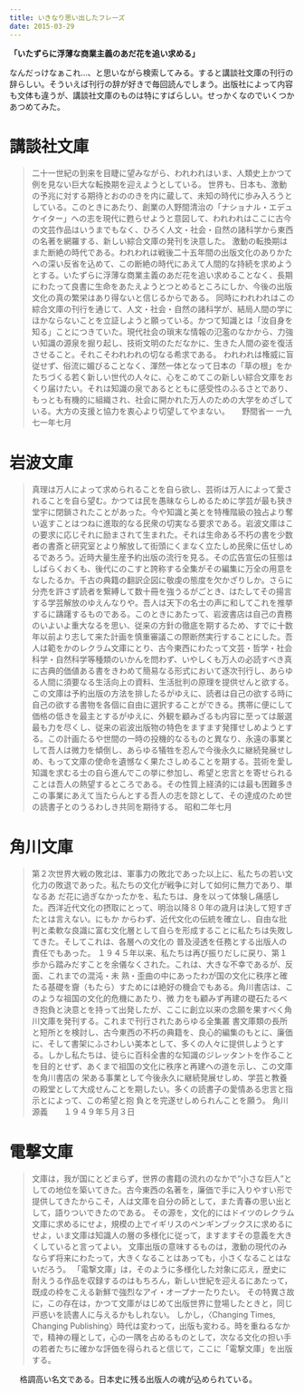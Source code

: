 ```yaml
---
title: いきなり思い出したフレーズ
date: 2015-03-29
---
```


**「いたずらに浮薄な商業主義のあだ花を追い求める」**


なんだっけなぁこれ…、と思いながら検索してみる。すると講談社文庫の刊行の辞らしい。そういえば刊行の辞が好きで毎回読んでしまう。出版社によって内容も文体も違うが、講談社文庫のものは特にすばらしい。せっかくなのでいくつかあつめてみた。


# 講談社文庫

> 二十一世紀の到来を目睫に望みながら、われわれはいま、人類史上かつて例を見ない巨大な転換期を迎えようとしている。
> 世界も、日本も、激動の予兆に対する期待とおののきを内に蔵して、未知の時代に歩み入ろうとしている。このときにあたり、創業の人野間清治の「ナショナル・エデュケイター」への志を現代に甦らせようと意図して、われわれはここに古今の文芸作品はいうまでもなく、ひろく人文・社会・自然の諸科学から東西の名著を網羅する、新しい綜合文庫の発刊を決意した。
> 激動の転換期はまた断絶の時代である。われわれは戦後二十五年間の出版文化のありかたへの深い反省を込めて、この断絶の時代にあえて人間的な持続を求めようとする。いたずらに浮薄な商業主義のあだ花を追い求めることなく、長期にわたって良書に生命をあたえようとつとめるところにしか、今後の出版文化の真の繁栄はあり得ないと信じるからである。
> 同時にわれわれはこの綜合文庫の刊行を通じて、人文・社会・自然の諸科学が、結局人間の学にほかならないことを立証しようと願っている。かつて知識とは「汝自身を知る」ことにつきていた。現代社会の瑣末な情報の氾濫のなかから、力強い知識の源泉を掘り起し、技術文明のただなかに、生きた人間の姿を復活させること。それこそわれわれの切なる希求である。
> われわれは権威に盲従せず、俗流に媚びることなく、渾然一体となって日本の「草の根」をかたちづくる若く新しい世代の人々に、心をこめてこの新しい綜合文庫をおくり届けたい。それは知識の泉であるとともに感受性のふるさとであり、もっとも有機的に組織され、社会に開かれた万人のための大学をめざしている。大方の支援と協力を衷心より切望してやまない。
　
> 野間省一
> 一九七一年七月


# 岩波文庫

> 真理は万人によって求められることを自ら欲し、芸術は万人によって愛されることを自ら望む。かつては民を愚昧ならしめるために学芸が最も狭き堂宇に閉鎖されたことがあった。今や知識と美とを特権階級の独占より奪い返すことはつねに進取的なる民衆の切実なる要求である。岩波文庫はこの要求に応じそれに励まされて生まれた。それは生命ある不朽の書を少数者の書斎と研究室とより解放して街頭にくまなく立たしめ民衆に伍せしめるであろう。近時大量生産予約出版の流行を見る。その広告宣伝の狂態はしばらくおくも、後代にのこすと誇称する全集がその編集に万全の用意をなしたるか。千古の典籍の翻訳企図に敬虔の態度を欠かざりしか。さらに分売を許さず読者を繋縛して数十冊を強うるがごとき、はたしてその揚言する学芸解放のゆえんなりや。吾人は天下の名士の声に和してこれを推挙するに躊躇するものである。このときにあたって、岩波書店は自己の責務のいよいよ重大なるを思い、従来の方針の徹底を期するため、すでに十数年以前より志して来た計画を慎重審議この際断然実行することにした。吾人は範をかのレクラム文庫にとり、古今東西にわたって文芸・哲学・社会科学・自然科学等種類のいかんを問わず、いやしくも万人の必読すべき真に古典的価値ある書をきわめて簡易なる形式において逐次刊行し、あらゆる人間に須要なる生活向上の資料、生活批判の原理を提供せんと欲する。この文庫は予約出版の方法を排したるがゆえに、読者は自己の欲する時に自己の欲する書物を各個に自由に選択することができる。携帯に便にして価格の低きを最主とするがゆえに、外観を顧みざるも内容に至っては厳選最も力を尽くし、従来の岩波出版物の特色をますます発揮せしめようとする。この計画たるや世間の一時の投機的なるものと異なり、永遠の事業として吾人は微力を傾倒し、あらゆる犠牲を忍んで今後永久に継続発展せしめ、もって文庫の使命を遺憾なく果たさしめることを期する。芸術を愛し知識を求むる士の自ら進んでこの挙に参加し、希望と忠言とを寄せられることは吾人の熱望するところである。その性質上経済的には最も困難多きこの事業にあえて当たらんとする吾人の志を諒として、その達成のため世の読書子とのうるわしき共同を期待する。
> 昭和二年七月
　　

# 角川文庫

> 第２次世界大戦の敗北は、軍事力の敗北であった以上に、私たちの若い文化力の敗退であった。私たちの文化が戦争に対して如何に無力であり、単なるあ だ花に過ぎなかったかを、私たちは、身を以って体験し痛感した。西洋近代文化の摂取にとって、明治以降８０年の歳月は決して短すぎたとは言えない。にもか からわず、近代文化の伝統を確立し、自由な批判と柔軟な良識に富む文化層として自らを形成することに私たちは失敗してきた。そしてこれは、各層への文化の 普及浸透を任務とする出版人の責任でもあった。
> １９４５年以来、私たちは再び振りだしに戻り、第１歩から踏みだすことを余儀なくされた。これは、大きな不幸であるが、反面、これまでの混沌・未 熟・歪曲の中にあったわが国の文化に秩序と確たる基礎を齎（もたら）すためには絶好の機会でもある。角川書店は、このような祖国の文化的危機にあたり、微 力をも顧みず再建の礎石たるべき抱負と決意とを持って出発したが、ここに創立以来の念願を果すべく角川文庫を発刊する。これまで刊行されたあらゆる全集叢 書文庫類の長所と短所とを検討し、古今東西の不朽の典籍を、良心的編集のもとに、廉価に、そして書架にふさわしい美本として、多くの人々に提供しようとす る。しかし私たちは、徒らに百科全書的な知識のジレッタントを作ることを目的とせず、あくまで祖国の文化に秩序と再建への道を示し、この文庫を角川書店の 栄ある事業として今後永久に継続発展せしめ、学芸と教養の殿堂として大成せんことを期したい。多くの読書子の愛情ある忠言と指示とによって、この希望と抱 負とを完遂せしめられんことを願う。
> 角川源義　　１９４９年５月３日


# 電撃文庫
> 文庫は，我が国にとどまらず，世界の書籍の流れのなかで“小さな巨人”としての地位を築いてきた。古今東西の名著を，廉価で手に入りやすい形で提供してきたからこそ，人は文庫を自分の師として，また青春の思い出として，語りついできたのである。
> その源を，文化的にはドイツのレクラム文庫に求めるにせよ，規模の上でイギリスのペンギンブックスに求めるにせよ，いま文庫は知識人の層の多様化に従って，ますますその意義を大きくしていると言ってよい。
> 文庫出版の意味するものは，激動の現代のみならず将来にわたって，大きくなることはあっても，小さくなることはないだろう。
> 「電撃文庫」は，そのように多様化した対象に応え，歴史に耐えうる作品を収録するのはもちろん，新しい世紀を迎えるにあたって，既成の枠をこえる新鮮で強烈なアイ・オープナーたりたい。
> その特異さ故に，この存在は，かつて文庫がはじめて出版世界に登場したときと，同じ戸惑いを読書人に与えるかもしれない。
> しかし，〈Changing Times, Changing Publishing〉時代は変わって，出版も変わる。時を重ねるなかで，精神の糧として，心の一隅を占めるものとして，次なる文化の担い手の若者たちに確かな評価を得られると信じて，ここに「電撃文庫」を出版する。


　
格調高い名文である。日本史に残る出版人の魂が込められている。
